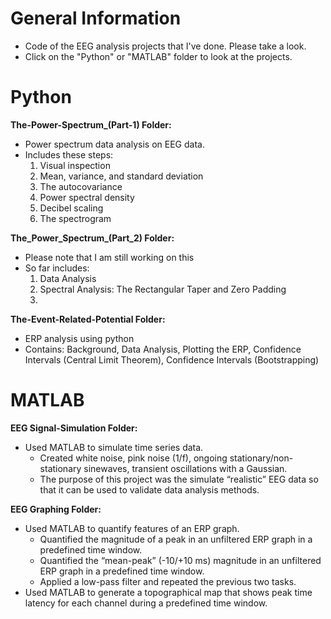 # General Information

- Code of the EEG analysis projects that I've done. Please take a look. 
- Click on the "Python" or "MATLAB" folder to look at the projects. 

# Python

**The-Power-Spectrum_(Part-1) Folder:**
- Power spectrum data analysis on EEG data.
- Includes these steps:
  1. Visual inspection
  2. Mean, variance, and standard deviation
  3. The autocovariance
  4. Power spectral density
  5. Decibel scaling
  6. The spectrogram

**The_Power_Spectrum_(Part_2) Folder:**
- Please note that I am still working on this
- So far includes:
	1. Data Analysis
	2. Spectral Analysis: The Rectangular Taper and 	Zero Padding
	3. 


**The-Event-Related-Potential Folder:**

- ERP analysis using python
- Contains: Background, Data Analysis, Plotting the ERP, Confidence Intervals (Central Limit Theorem), Confidence Intervals (Bootstrapping)


# MATLAB

**EEG Signal-Simulation Folder:**
- Used MATLAB to simulate time series data.
  - Created white noise, pink noise (1/f), ongoing stationary/non-stationary sinewaves, transient oscillations with a Gaussian.
  - The purpose of this project was the simulate “realistic” EEG data so that it can be used to validate data analysis methods. 

**EEG Graphing Folder:**
- Used MATLAB to quantify features of an ERP graph.
  - Quantified the magnitude of a peak in an unfiltered ERP graph in a predefined time window.
  - Quantified the “mean-peak” (-10/+10 ms) magnitude in an unfiltered ERP graph in a predefined time window.
  - Applied a low-pass filter and repeated the previous two tasks.  
- Used MATLAB to generate a topographical map that shows peak time latency for each channel during a predefined time window.


